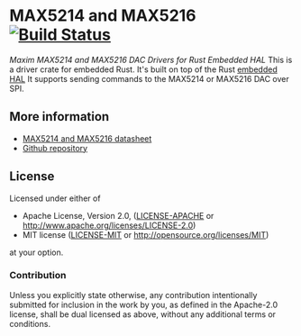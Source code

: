 # MAX5214 and MAX5216 &emsp; [![Build Status](https://travis-ci.com/mendelt/max521x.svg?branch=master)](https://travis-ci.com/mendelt/max521x)

*Maxim MAX5214 and MAX5216 DAC Drivers for Rust Embedded HAL*
This is a driver crate for embedded Rust. It's built on top of the Rust
[embedded HAL](https://github.com/rust-embedded/embedded-hal)
It supports sending commands to the MAX5214 or MAX5216 DAC over SPI.

## More information
- [MAX5214 and MAX5216 datasheet](https://datasheets.maximintegrated.com/en/ds/MAX5214-MAX5216.pdf)
- [Github repository](https://github.com/mendelt/max521x)

## License

Licensed under either of

 * Apache License, Version 2.0, ([LICENSE-APACHE](LICENSE-APACHE) or http://www.apache.org/licenses/LICENSE-2.0)
 * MIT license ([LICENSE-MIT](LICENSE-MIT) or http://opensource.org/licenses/MIT)

at your option.

### Contribution

Unless you explicitly state otherwise, any contribution intentionally submitted
for inclusion in the work by you, as defined in the Apache-2.0 license, shall be dual licensed as above, without any
additional terms or conditions.
